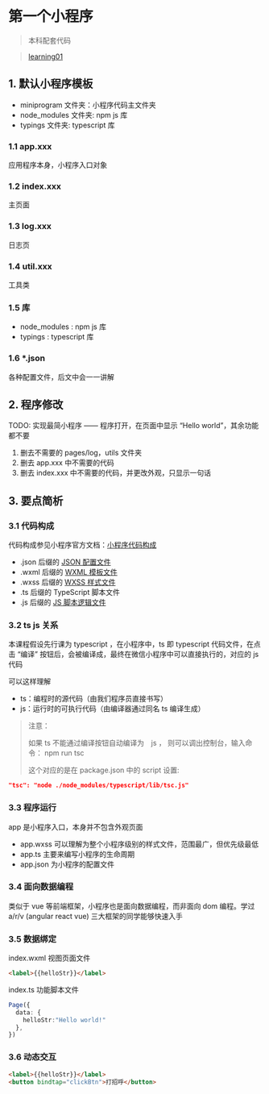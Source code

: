 # 第一个小程序

> 本科配套代码

> [learning01](https://gitee.com/chutianshu1981/xyz-s-free-course-for-full-stack-web-dev/tree/main/%E5%89%8D%E7%AB%AF/%E5%BE%AE%E4%BF%A1%E5%BC%80%E5%8F%91/%E5%B0%8F%E7%A8%8B%E5%BA%8F%E5%BC%80%E5%8F%91/codes/learning01)

## 1. 默认小程序模板

* miniprogram 文件夹：小程序代码主文件夹
* node_modules 文件夹: npm js 库
* typings 文件夹: typescript 库

### 1.1 app.xxx

应用程序本身，小程序入口对象

### 1.2 index.xxx

主页面

### 1.3 log.xxx

日志页

### 1.4 util.xxx

工具类

### 1.5 库

* node_modules : npm js 库
* typings : typescript 库

### 1.6 *.json

各种配置文件，后文中会一一讲解

## 2. 程序修改

TODO: 实现最简小程序 —— 程序打开，在页面中显示 “Hello world”，其余功能都不要

1. 删去不需要的 pages/log，utils 文件夹
2. 删去 app.xxx 中不需要的代码
3. 删去 index.xxx 中不需要的代码，并更改外观，只显示一句话

## 3. 要点简析

### 3.1 代码构成

代码构成参见小程序官方文档：[小程序代码构成](https://developers.weixin.qq.com/miniprogram/dev/framework/quickstart/code.html)
  
* .json 后缀的 [JSON 配置文件](https://developers.weixin.qq.com/miniprogram/dev/framework/quickstart/code.html#JSON-%E9%85%8D%E7%BD%AE)
* .wxml 后缀的 [WXML 模板文件](https://developers.weixin.qq.com/miniprogram/dev/framework/quickstart/code.html#WXML-%E6%A8%A1%E6%9D%BF) 
* .wxss 后缀的 [WXSS 样式文件](https://developers.weixin.qq.com/miniprogram/dev/framework/quickstart/code.html#WXSS-%E6%A0%B7%E5%BC%8F)
* .ts 后缀的 TypeScript 脚本文件
* .js 后缀的 [JS 脚本逻辑文件](https://developers.weixin.qq.com/miniprogram/dev/framework/quickstart/code.html#JS-%E9%80%BB%E8%BE%91%E4%BA%A4%E4%BA%92)

### 3.2 ts js 关系

本课程假设先行课为 typescript ，在小程序中，ts 即 typescript 代码文件，在点击 “编译” 按钮后，会被编译成，最终在微信小程序中可以直接执行的，对应的 js 代码

可以这样理解

* ts：编程时的源代码（由我们程序员直接书写）
* js：运行时的可执行代码（由编译器通过同名 ts 编译生成）

> 注意：
>
> 如果 ts 不能通过编译按钮自动编译为　js ， 则可以调出控制台，输入命令：  npm run tsc
>
>这个对应的是在 package.json 中的 script 设置: 
``` json
"tsc": "node ./node_modules/typescript/lib/tsc.js"
```
### 3.3 程序运行

app 是小程序入口，本身并不包含外观页面

* app.wxss 可以理解为整个小程序级别的样式文件，范围最广，但优先级最低
* app.ts 主要来编写小程序的生命周期
* app.json 为小程序的配置文件

### 3.4 面向数据编程

类似于 vue 等前端框架，小程序也是面向数据编程，而非面向 dom 编程。学过 a/r/v (angular react vue) 三大框架的同学能够快速入手

### 3.5 数据绑定

index.wxml 视图页面文件

``` html
<label>{{helloStr}}</label>
```

index.ts 功能脚本文件

``` ts
Page({
  data: {
    helloStr:"Hello world!"
  },
})
```

### 3.6 动态交互

``` html
<label>{{helloStr}}</label>
<button bindtap="clickBtn">打招呼</button>
```

